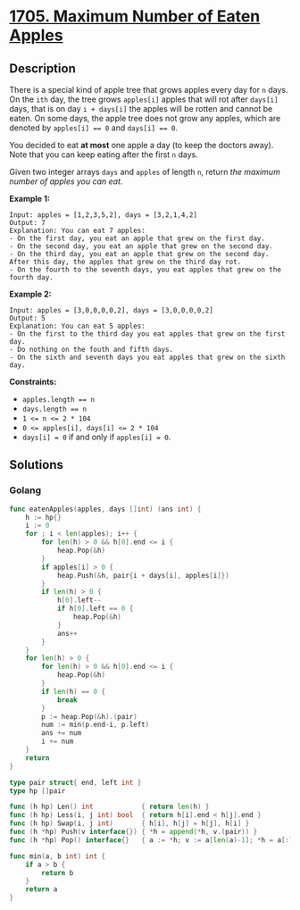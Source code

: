 # [1705. Maximum Number of Eaten Apples](https://leetcode-cn.com/problems/maximum-number-of-eaten-apples/)



## Description



There is a special kind of apple tree that grows apples every day for `n` days. On the `ith` day, the tree grows `apples[i]` apples that will rot after `days[i]` days, that is on day `i + days[i]` the apples will be rotten and cannot be eaten. On some days, the apple tree does not grow any apples, which are denoted by `apples[i] == 0` and `days[i] == 0`.

You decided to eat **at most** one apple a day (to keep the doctors away). Note that you can keep eating after the first `n` days.

Given two integer arrays `days` and `apples` of length `n`, return *the maximum number of apples you can eat.*

 

**Example 1:**

```
Input: apples = [1,2,3,5,2], days = [3,2,1,4,2]
Output: 7
Explanation: You can eat 7 apples:
- On the first day, you eat an apple that grew on the first day.
- On the second day, you eat an apple that grew on the second day.
- On the third day, you eat an apple that grew on the second day. After this day, the apples that grew on the third day rot.
- On the fourth to the seventh days, you eat apples that grew on the fourth day.
```

**Example 2:**

```
Input: apples = [3,0,0,0,0,2], days = [3,0,0,0,0,2]
Output: 5
Explanation: You can eat 5 apples:
- On the first to the third day you eat apples that grew on the first day.
- Do nothing on the fouth and fifth days.
- On the sixth and seventh days you eat apples that grew on the sixth day.
```

 

**Constraints:**

- `apples.length == n`
- `days.length == n`
- `1 <= n <= 2 * 104`
- `0 <= apples[i], days[i] <= 2 * 104`
- `days[i] = 0` if and only if `apples[i] = 0`.



## Solutions

<!-- tabs:start -->

### **Golang**

```go
func eatenApples(apples, days []int) (ans int) {
    h := hp{}
    i := 0
    for ; i < len(apples); i++ {
        for len(h) > 0 && h[0].end <= i {
            heap.Pop(&h)
        }
        if apples[i] > 0 {
            heap.Push(&h, pair{i + days[i], apples[i]})
        }
        if len(h) > 0 {
            h[0].left--
            if h[0].left == 0 {
                heap.Pop(&h)
            }
            ans++
        }
    }
    for len(h) > 0 {
        for len(h) > 0 && h[0].end <= i {
            heap.Pop(&h)
        }
        if len(h) == 0 {
            break
        }
        p := heap.Pop(&h).(pair)
        num := min(p.end-i, p.left)
        ans += num
        i += num
    }
    return
}

type pair struct{ end, left int }
type hp []pair

func (h hp) Len() int            { return len(h) }
func (h hp) Less(i, j int) bool  { return h[i].end < h[j].end }
func (h hp) Swap(i, j int)       { h[i], h[j] = h[j], h[i] }
func (h *hp) Push(v interface{}) { *h = append(*h, v.(pair)) }
func (h *hp) Pop() interface{}   { a := *h; v := a[len(a)-1]; *h = a[:len(a)-1]; return v }

func min(a, b int) int {
    if a > b {
        return b
    }
    return a
}
```



<!-- tabs:end -->
